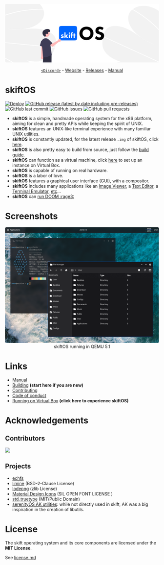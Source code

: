 
![Banner](manual/header_new.png)

<p align="center">
  <a href="https://discord.gg/gamGsfg"><code>&lt;Discord&gt;</code></a> -
  <a href="https://skiftos.org/">Website</a> -
  <a href="https://github.com/skiftOS/skift/releases">Releases</a> -
  <a href="manual/readme.md">Manual</a>
</p>

# skiftOS

[![Deploy](https://github.com/skiftOS/skift/workflows/Deploy/badge.svg?branch=master)](https://github.com/skiftOS/skift/actions)
[![GitHub release (latest by date including pre-releases)](https://img.shields.io/github/v/release/skiftOS/skift?include_prereleases)](https://github.com/skiftOS/skift/releases)
[![GitHub last commit](https://img.shields.io/github/last-commit/skiftOS/skift)](https://github.com/skiftOS/skift/commits)
[![GitHub issues](https://img.shields.io/github/issues-raw/skiftOS/skift)](https://github.com/skiftOS/skift/issues)
[![GitHub pull requests](https://img.shields.io/github/issues-pr/skiftOS/skift)](https://github.com/skiftOS/skift/pulls)

- **skiftOS** is a simple, handmade operating system for the x86 platform, aiming for clean and pretty APIs while keeping the spirit of UNIX.
 - **skiftOS** features an UNIX-like terminal experience with many familiar UNIX utilities.
 - **skiftOS** is constantly updated, for the latest release `.img` of skiftOS, click [here](https://github.com/skiftOS/skift/releases/latest).
 - **skiftOS** is also pretty easy to build from source, just follow the [build guide](./manual/building.md).
 - **skiftOS** can function as a virtual machine, click [here](./manual/running_vm.md) to set up an instance on Virtual Box.
 - **skiftOS** is capable of running on real hardware.
 - **skiftOS** is a labor of love.
 - **skiftOS** features a graphical user interface (GUI), with a compositor.
 - **skiftOS** includes many applications like an [Image Viewer](./apps/image-viewer), a [Text Editor](./apps/text-editor), a [Terminal Emulator](./apps/terminal), [etc](./apps)...
 - **skiftOS** can [run DOOM :rage3:](https://github.com/skiftOS/port-doom)

# Screenshots

<p align="center">
<img src="manual/screenshots/2021-01-22_new.png" />
<br>
skiftOS running in QEMU 5.1
</p>

# Links

- [Manual](manual/readme.md)
- [Building](manual/building.md) **(start here if you are new)**
- [Contributing](manual/contributing.md)
- [Code of conduct](manual/code_of_conduct.md)
- [Running on Virtual Box](manual/running_vm.md) **(click here to experience skiftOS)**

# Acknowledgements

## Contributors

<a href="https://github.com/skiftOS/skift/graphs/contributors">
  <img src="https://contributors-img.web.app/image?repo=skiftOS/skift" />
</a>

## Projects

- [echfs](https://github.com/qword-os/echfs)
- [limine](https://github.com/limine-bootloader/limine) (BSD-2-Clause License)
- [lodepng](https://github.com/lvandeve/lodepng) (zlib License)
- [Material Design Icons](http://materialdesignicons.com/) (SIL OPEN FONT LICENSE )
- [std_truetype](https://github.com/nothings/stb) (MIT/Public Domain)
- [serenityOS AK utilities](https://github.com/SerenityOS/serenity): 
  while not directly used in skift, AK was a big inspiration in the creation of libutils.

# License

The skift operating system and its core components are licensed under the **MIT License**.

See [license.md](license.md)
